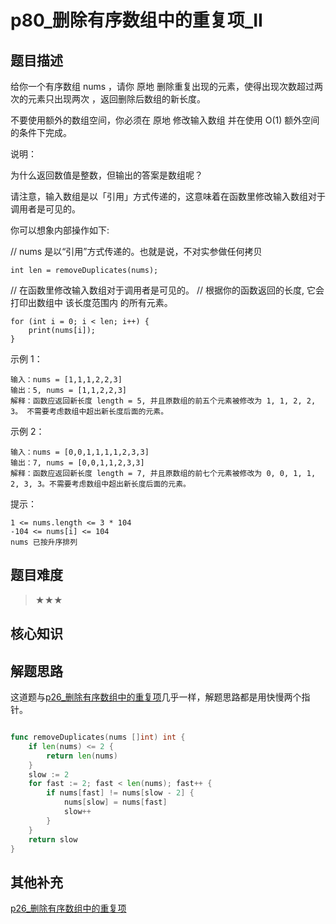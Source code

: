 # p80_删除有序数组中的重复项_II
## 题目描述
给你一个有序数组 nums ，请你 原地 删除重复出现的元素，使得出现次数超过两次的元素只出现两次 ，返回删除后数组的新长度。

不要使用额外的数组空间，你必须在 原地 修改输入数组 并在使用 O(1) 额外空间的条件下完成。


说明：

为什么返回数值是整数，但输出的答案是数组呢？

请注意，输入数组是以「引用」方式传递的，这意味着在函数里修改输入数组对于调用者是可见的。

你可以想象内部操作如下:

// nums 是以“引用”方式传递的。也就是说，不对实参做任何拷贝
```
int len = removeDuplicates(nums);
```

// 在函数里修改输入数组对于调用者是可见的。
// 根据你的函数返回的长度, 它会打印出数组中 该长度范围内 的所有元素。
```
for (int i = 0; i < len; i++) {
    print(nums[i]);
}
 ```

示例 1：
```
输入：nums = [1,1,1,2,2,3]
输出：5, nums = [1,1,2,2,3]
解释：函数应返回新长度 length = 5, 并且原数组的前五个元素被修改为 1, 1, 2, 2, 3。 不需要考虑数组中超出新长度后面的元素。
```
示例 2：
```
输入：nums = [0,0,1,1,1,1,2,3,3]
输出：7, nums = [0,0,1,1,2,3,3]
解释：函数应返回新长度 length = 7, 并且原数组的前七个元素被修改为 0, 0, 1, 1, 2, 3, 3。不需要考虑数组中超出新长度后面的元素。
```

提示：
```
1 <= nums.length <= 3 * 104
-104 <= nums[i] <= 104
nums 已按升序排列
```
## 题目难度
> ★★★
## 核心知识

## 解题思路
这道题与[p26_删除有序数组中的重复项](./p26_删除有序数组中的重复项.md)几乎一样，解题思路都是用快慢两个指针。
```go

func removeDuplicates(nums []int) int {
    if len(nums) <= 2 {
        return len(nums)
    }
    slow := 2
    for fast := 2; fast < len(nums); fast++ {
        if nums[fast] != nums[slow - 2] {
            nums[slow] = nums[fast]
            slow++
        }
    }
    return slow
}

```

## 其他补充
[p26_删除有序数组中的重复项](./p26_删除有序数组中的重复项.md)